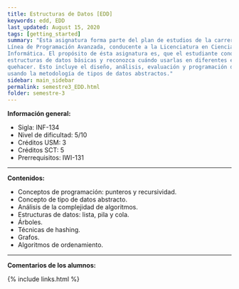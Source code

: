 ```yaml
---
title: Estructuras de Datos [EDD]
keywords: edd, EDD
last_updated: August 15, 2020
tags: [getting_started]
summary: "Esta asignatura forma parte del plan de estudios de la carrera Ingeniería Civil Informática en la
Línea de Programación Avanzada, conducente a la Licenciatura en Ciencias de la Ingeniería
Informática. El propósito de ésta asignatura es, que el estudiante conozca y aplique las
estructuras de datos básicas y reconozca cuándo usarlas en diferentes escenarios de su
quehacer. Esto incluye el diseño, análisis, evaluación y programación de estructuras de datos
usando la metodología de tipos de datos abstractos."
sidebar: main_sidebar
permalink: semestre3_EDD.html
folder: semestre-3
---
```


 **Información general:**

- Sigla: INF-134
- Nivel de dificultad: 5/10
- Créditos USM: 3
- Créditos SCT: 5
- Prerrequisitos: IWI-131

---

**Contenidos:**

- Conceptos de programación: punteros y recursividad.
- Concepto de tipo de datos abstracto. 
- Análisis de la complejidad de algoritmos.
- Estructuras de datos: lista, pila y cola. 
- Árboles.
- Técnicas de hashing.
- Grafos.
- Algoritmos de ordenamiento.

---

**Comentarios de los alumnos:**



{% include links.html %}
